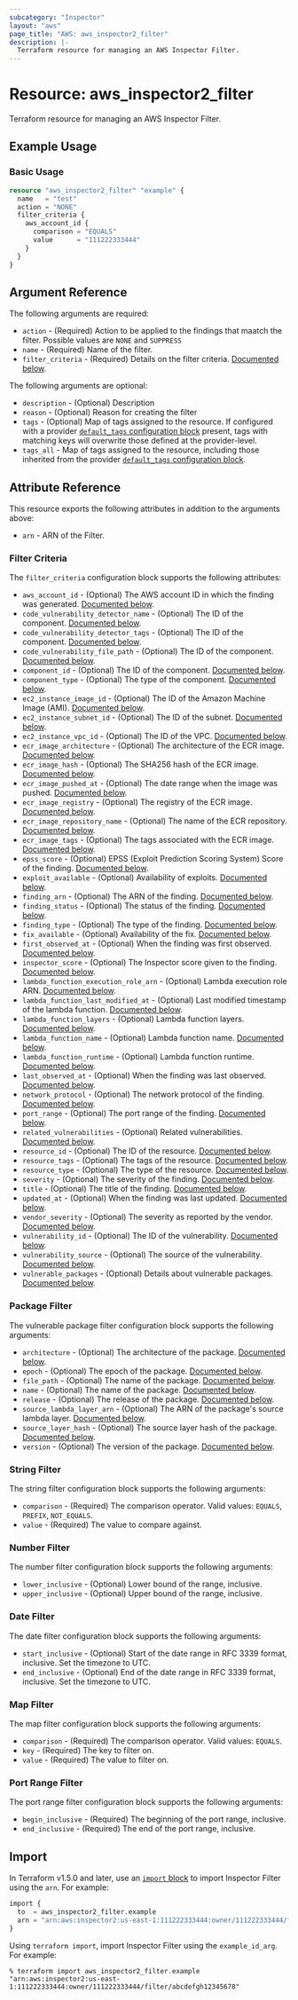 ```yaml
---
subcategory: "Inspector"
layout: "aws"
page_title: "AWS: aws_inspector2_filter"
description: |-
  Terraform resource for managing an AWS Inspector Filter.
---
```


# Resource: aws_inspector2_filter

Terraform resource for managing an AWS Inspector Filter.

## Example Usage

### Basic Usage

```terraform
resource "aws_inspector2_filter" "example" {
  name   = "test"
  action = "NONE"
  filter_criteria {
    aws_account_id {
      comparison = "EQUALS"
      value      = "111222333444"
    }
  }
}

```

## Argument Reference

The following arguments are required:

* `action` - (Required) Action to be applied to the findings that maatch the filter. Possible values are `NONE` and `SUPPRESS`
* `name` - (Required) Name of the filter.
* `filter_criteria` - (Required) Details on the filter criteria. [Documented below](#filter-criteria).

The following arguments are optional:

* `description` - (Optional) Description
* `reason` - (Optional) Reason for creating the filter
* `tags` - (Optional) Map of tags assigned to the resource. If configured with a provider [`default_tags` configuration block](/docs/providers/aws/index.html#default_tags-configuration-block) present, tags with matching keys will overwrite those defined at the provider-level.
* `tags_all` - Map of tags assigned to the resource, including those inherited from the provider [`default_tags` configuration block](/docs/providers/aws/index.html#default_tags-configuration-block).

## Attribute Reference

This resource exports the following attributes in addition to the arguments above:

* `arn` - ARN of the Filter.

### Filter Criteria

The `filter_criteria` configuration block supports the following attributes:

* `aws_account_id` - (Optional) The AWS account ID in which the finding was generated. [Documented below](#string-filter).
* `code_vulnerability_detector_name` - (Optional) The ID of the component. [Documented below](#string-filter).
* `code_vulnerability_detector_tags` - (Optional) The ID of the component. [Documented below](#string-filter).
* `code_vulnerability_file_path` - (Optional) The ID of the component. [Documented below](#string-filter).
* `component_id` - (Optional) The ID of the component. [Documented below](#string-filter).
* `component_type` - (Optional) The type of the component. [Documented below](#string-filter).
* `ec2_instance_image_id` - (Optional) The ID of the Amazon Machine Image (AMI). [Documented below](#string-filter).
* `ec2_instance_subnet_id` - (Optional) The ID of the subnet. [Documented below](#string-filter).
* `ec2_instance_vpc_id` - (Optional) The ID of the VPC. [Documented below](#string-filter).
* `ecr_image_architecture` - (Optional) The architecture of the ECR image. [Documented below](#string-filter).
* `ecr_image_hash` - (Optional) The SHA256 hash of the ECR image. [Documented below](#string-filter).
* `ecr_image_pushed_at` - (Optional) The date range when the image was pushed. [Documented below](#date-filter).
* `ecr_image_registry` - (Optional) The registry of the ECR image. [Documented below](#string-filter).
* `ecr_image_repository_name` - (Optional) The name of the ECR repository. [Documented below](#string-filter).
* `ecr_image_tags` - (Optional) The tags associated with the ECR image. [Documented below](#string-filter).
* `epss_score` - (Optional) EPSS (Exploit Prediction Scoring System) Score of the finding. [Documented below](#number-filter).
* `exploit_available` - (Optional) Availability of exploits. [Documented below](#string-filter).
* `finding_arn` - (Optional) The ARN of the finding. [Documented below](#string-filter).
* `finding_status` - (Optional) The status of the finding. [Documented below](#string-filter).
* `finding_type` - (Optional) The type of the finding. [Documented below](#string-filter).
* `fix_available` - (Optional) Availability of the fix. [Documented below](#string-filter).
* `first_observed_at` - (Optional) When the finding was first observed. [Documented below](#date-filter).
* `inspector_score` - (Optional) The Inspector score given to the finding. [Documented below](#number-filter).
* `lambda_function_execution_role_arn` - (Optional) Lambda execution role ARN. [Documented below](#string-filter).
* `lambda_function_last_modified_at` - (Optional) Last modified timestamp of the lambda function. [Documented below](#date-filter).
* `lambda_function_layers` - (Optional) Lambda function layers. [Documented below](#string-filter).
* `lambda_function_name` - (Optional) Lambda function name. [Documented below](#string-filter).
* `lambda_function_runtime` - (Optional) Lambda function runtime. [Documented below](#string-filter).
* `last_observed_at` - (Optional) When the finding was last observed. [Documented below](#date-filter).
* `network_protocol` - (Optional) The network protocol of the finding. [Documented below](#string-filter).
* `port_range` - (Optional) The port range of the finding. [Documented below](#port-range-filter).
* `related_vulnerabilities` - (Optional) Related vulnerabilities. [Documented below](#string-filter).
* `resource_id` - (Optional) The ID of the resource. [Documented below](#string-filter).
* `resource_tags` - (Optional) The tags of the resource. [Documented below](#map-filter).
* `resource_type` - (Optional) The type of the resource. [Documented below](#string-filter).
* `severity` - (Optional) The severity of the finding. [Documented below](#string-filter).
* `title` - (Optional) The title of the finding. [Documented below](#string-filter).
* `updated_at` - (Optional) When the finding was last updated. [Documented below](#date-filter).
* `vendor_severity` - (Optional) The severity as reported by the vendor. [Documented below](#string-filter).
* `vulnerability_id` - (Optional) The ID of the vulnerability. [Documented below](#string-filter).
* `vulnerability_source` - (Optional) The source of the vulnerability. [Documented below](#string-filter).
* `vulnerable_packages` - (Optional) Details about vulnerable packages. [Documented below](#package-filter).

### Package Filter

The vulnerable package filter configuration block supports the following arguments:

* `architecture` - (Optional) The architecture of the package. [Documented below](#string-filter).
* `epoch` - (Optional) The epoch of the package. [Documented below](#number-filter).
* `file_path` - (Optional) The name of the package. [Documented below](#string-filter).
* `name` - (Optional) The name of the package. [Documented below](#string-filter).
* `release` - (Optional) The release of the package. [Documented below](#string-filter).
* `source_lambda_layer_arn` - (Optional) The ARN of the package's source lambda layer. [Documented below](#string-filter).
* `source_layer_hash` - (Optional) The source layer hash of the package. [Documented below](#string-filter).
* `version` - (Optional) The version of the package. [Documented below](#string-filter).

### String Filter

The string filter configuration block supports the following arguments:

* `comparison` - (Required) The comparison operator. Valid values: `EQUALS`, `PREFIX`, `NOT_EQUALS`.
* `value` - (Required) The value to compare against.

### Number Filter

The number filter configuration block supports the following arguments:

* `lower_inclusive` - (Optional) Lower bound of the range, inclusive.
* `upper_inclusive` - (Optional) Upper bound of the range, inclusive.

### Date Filter

The date filter configuration block supports the following arguments:

* `start_inclusive` - (Optional) Start of the date range in RFC 3339 format, inclusive. Set the timezone to UTC.
* `end_inclusive` - (Optional) End of the date range in RFC 3339 format, inclusive. Set the timezone to UTC.

### Map Filter

The map filter configuration block supports the following arguments:

* `comparison` - (Required) The comparison operator. Valid values: `EQUALS`.
* `key` - (Required) The key to filter on.
* `value` - (Required) The value to filter on.

### Port Range Filter

The port range filter configuration block supports the following arguments:

* `begin_inclusive` - (Required) The beginning of the port range, inclusive.
* `end_inclusive` - (Required) The end of the port range, inclusive.

## Import

In Terraform v1.5.0 and later, use an [`import` block](https://developer.hashicorp.com/terraform/language/import) to import Inspector Filter using the `arn`. For example:

```terraform
import {
  to  = aws_inspector2_filter.example
  arn = "arn:aws:inspector2:us-east-1:111222333444:owner/111222333444/filter/abcdefgh12345678"
}
```

Using `terraform import`, import Inspector Filter using the `example_id_arg`. For example:

```console
% terraform import aws_inspector2_filter.example "arn:aws:inspector2:us-east-1:111222333444:owner/111222333444/filter/abcdefgh12345678"
```
